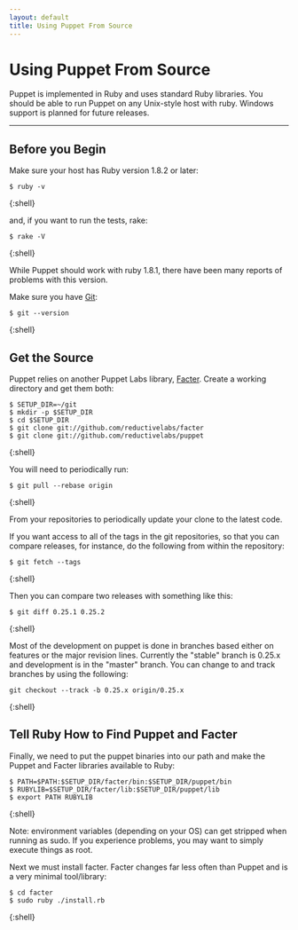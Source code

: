 ```yaml
---
layout: default
title: Using Puppet From Source
---
```


Using Puppet From Source
========================

Puppet is implemented in Ruby and uses standard Ruby
libraries. You should be able to run Puppet on any Unix-style host
with ruby. Windows support is planned for future releases.

* * *

Before you Begin
----------------

Make sure your host has Ruby version 1.8.2 or later:

    $ ruby -v
{:shell}

and, if you want to run the tests, rake:

    $ rake -V
{:shell}

While Puppet should work with ruby 1.8.1, there have been many reports of
problems with this version.

Make sure you have [Git][1]:

    $ git --version
{:shell}

Get the Source
--------------

Puppet relies on another Puppet Labs library,
[Facter][2]. Create a working directory and get them both:

    $ SETUP_DIR=~/git
    $ mkdir -p $SETUP_DIR
    $ cd $SETUP_DIR
    $ git clone git://github.com/reductivelabs/facter
    $ git clone git://github.com/reductivelabs/puppet
{:shell}

You will need to periodically run:

    $ git pull --rebase origin
{:shell}

From your repositories to periodically update your clone to the latest code.

If you want access to all of the tags in the git repositories, so that
you can compare releases, for instance, do the following from within
the repository:

    $ git fetch --tags
{:shell}

Then you can compare two releases with something like this:

    $ git diff 0.25.1 0.25.2
{:shell}

Most of the development on puppet is done in branches based either on
features or the major revision lines. Currently the "stable" branch is
0.25.x and development is in the "master" branch.  You can change to
and track branches by using the following:


    git checkout --track -b 0.25.x origin/0.25.x
{:shell}

Tell Ruby How to Find Puppet and Facter
---------------------------------------

Finally, we need to put the puppet binaries into our path and make the
Puppet and Facter libraries available to Ruby:

    $ PATH=$PATH:$SETUP_DIR/facter/bin:$SETUP_DIR/puppet/bin
    $ RUBYLIB=$SETUP_DIR/facter/lib:$SETUP_DIR/puppet/lib
    $ export PATH RUBYLIB
{:shell}

Note: environment variables (depending on your OS) can get stripped
when running as sudo.  If you experience problems, you may want to simply
execute things as root.

Next we must install facter.  Facter changes far less often than Puppet and is a very minimal tool/library:

    $ cd facter
    $ sudo ruby ./install.rb
{:shell}

[1]: http://git.or.cz/
[2]: http://puppetlabs.com/products/facter

